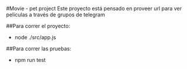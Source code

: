 #Movie - pet project
Este proyecto está pensado en proveer url para ver peliculas a través de grupos de telegram

##Para correr el proyecto:
-   node ./src/app.js

##Para correr las pruebas:
-   npm run test